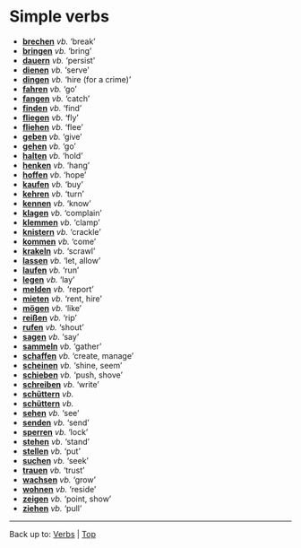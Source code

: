 # Simple verbs

- **[brechen](b/br/brechen.md)** *vb.* ‘break’
- **[bringen](b/br/bringen.md)** *vb.* ‘bring’
- **[dauern](d/da/dauern.md)** *vb.* ‘persist’
- **[dienen](d/di/dienen.md)** *vb.* ‘serve’
- **[dingen](d/di/dingen.md)** *vb.* ‘hire (for a crime)’
- **[fahren](f/fa/fahren.md)** *vb.* ‘go’
- **[fangen](f/fa/fangen.md)** *vb.* ‘catch’
- **[finden](f/fi/finden.md)** *vb.* ‘find’
- **[fliegen](f/fl/fliegen.md)** *vb.* ‘fly’
- **[fliehen](f/fl/fliehen.md)** *vb.* ‘flee’
- **[geben](g/ge/geben.md)** *vb.* ‘give’
- **[gehen](g/ge/gehen.md)** *vb.* ‘go’
- **[halten](h/ha/halten.md)** *vb.* ‘hold’
- **[henken](h/he/henken.md)** *vb.* ‘hang’
- **[hoffen](h/ho/hoffen.md)** *vb.* ‘hope’
- **[kaufen](k/ka/kaufen.md)** *vb.* ‘buy’
- **[kehren](k/ke/kehren.md)** *vb.* ‘turn’
- **[kennen](k/ke/kennen.md)** *vb.* ‘know’
- **[klagen](k/kl/klagen.md)** *vb.* ‘complain’
- **[klemmen](k/kl/klemmen.md)** *vb.* ‘clamp’
- **[knistern](k/kn/knistern.md)** *vb.* ‘crackle’
- **[kommen](k/ko/kommen.md)** *vb.* ‘come’
- **[krakeln](k/kr/krakeln.md)** *vb.* ‘scrawl’
- **[lassen](l/la/lassen.md)** *vb.* ‘let, allow’
- **[laufen](l/la/laufen.md)** *vb.* ‘run’
- **[legen](l/le/legen.md)** *vb.* ‘lay’
- **[melden](m/me/melden.md)** *vb.* ‘report’
- **[mieten](m/mi/mieten.md)** *vb.* ‘rent, hire’
- **[mögen](m/moe/moegen.md)** *vb.* ‘like’
- **[reißen](r/re/reissen.md)** *vb.* ‘rip’
- **[rufen](r/ru/rufen.md)** *vb.* ‘shout’
- **[sagen](s/sa/sagen.md)** *vb.* ‘say’
- **[sammeln](s/sa/sammeln.md)** *vb.* ‘gather’
- **[schaffen](s/sc/schaffen.md)** *vb.* ‘create, manage’
- **[scheinen](s/sc/scheinen.md)** *vb.* ‘shine, seem’
- **[schieben](s/sc/schieben.md)** *vb.* ‘push, shove’
- **[schreiben](s/sc/schreiben.md)** *vb.* ‘write’
- **[schüttern](s/sc/schuettern.md)** *vb.*
- **[schüttern](s/sc/schuettern.md)** *vb.*
- **[sehen](s/se/sehen.md)** *vb.* ‘see’
- **[senden](s/se/senden.md)** *vb.* ‘send’
- **[sperren](s/sp/sperren.md)** *vb.* ‘lock’
- **[stehen](s/st/stehen.md)** *vb.* ‘stand’
- **[stellen](s/st/stellen.md)** *vb.* ‘put’
- **[suchen](s/su/suchen.md)** *vb.* ‘seek’
- **[trauen](t/tr/trauen.md)** *vb.* ‘trust’
- **[wachsen](w/wa/wachsen.md)** *vb.* ‘grow’
- **[wohnen](w/wo/wohnen.md)** *vb.* ‘reside’
- **[zeigen](z/ze/zeigen.md)** *vb.* ‘point, show’
- **[ziehen](z/zi/ziehen.md)** *vb.* ‘pull’

----

Back up to: [Verbs](index.md) | [Top](../index.md)
